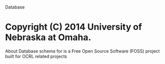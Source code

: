 Database

Copyright (C) 2014 University of Nebraska at Omaha.
========

About
Database schema for is a Free Open Source Software (FOSS) project built for OCRL related projects
